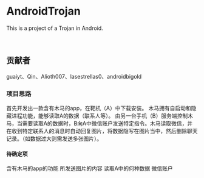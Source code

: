 # AndroidTrojan
This is a project of a Trojan in Android.

&nbsp;

## 贡献者

guaiyt、Qin、Alioth007、lasestrellas0、androidbigold

### 项目思路

首先开发出一款含有木马的app，在靶机（A）中下载安装。
木马拥有自启动和隐藏进程功能，能够读取A的数据（联系人等）。
由另一台手机（B）服务端控制木马，当需要读取A的数据时，B向A中微信账户发送特定指令。木马读取微信，并在收到特定联系人的消息时自动回复图片，将数据隐写在图片当中，然后删除聊天记录。（如数据过大则需发送多张图片）。

#### 待确定项

含有木马的app的功能
所发送图片的内容
读取A中的何种数据
微信账户
